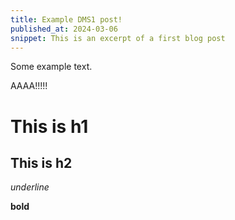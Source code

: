```yaml
---
title: Example DMS1 post!
published_at: 2024-03-06
snippet: This is an excerpt of a first blog post
---
```


Some example text.

AAAA!!!!!

# This is h1

## This is h2

_underline_

**bold**
